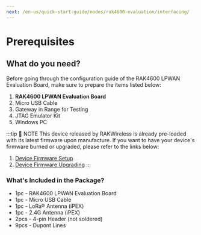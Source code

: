 ```yaml
---
next: /en-us/quick-start-guide/nodes/rak4600-evaluation/interfacing/
---
```


# Prerequisites

<rk-img
  src="/assets/images/quick-start-guide/rak4600/2.quick-start-guide/jm6rnmjjsgr5hr1kzynr.jpg"
  width="50%"
  figure-number="1"
  caption="RAK4600 LPWAN Evaluation Board Bottom View"
/>

## What do you need?

Before going through the configuration guide of the RAK4600 LPWAN Evaluation Board, make sure to prepare the items listed below:

1. **RAK4600 LPWAN Evaluation Board**
2. Micro USB Cable
3. Gateway in Range for Testing
4. JTAG Emulator Kit
5. Windows PC

<rk-btn
  src="https://store.rakwireless.com/products/rak4600-evaluation-board"
  label=" Buy a RAK4600 LPWAN Evaluation Board"
  _blank
/>

:::tip 📝 NOTE
This device released by RAKWireless is already pre-loaded with its latest firmware upon manufacture. If you want to have your device's firmware burned or upgraded, please refer to the links below:

1. [Device Firmware Setup](burning-the-firmware)
2. [Device Firmware Upgrading](upgrading-firmware)
   :::

### What's Included in the Package?

- 1pc - RAK4600 LPWAN Evaluation Board
- 1pc - Micro USB Cable
- 1pc - LoRa® Antenna (iPEX)
- 1pc - 2.4G Antenna (iPEX)
- 2pcs - 4-pin Header (not soldered)
- 9pcs - Dupont Lines
